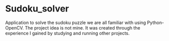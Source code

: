 # Sudoku_solver
Application to solve the sudoku puzzle we are all familiar with using Python-OpenCV. The project idea is not mine. It was created through the experience I gained by studying and running other projects.
